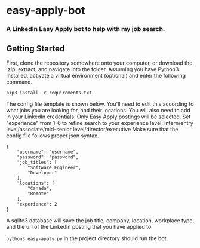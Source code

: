 # easy-apply-bot
### A LinkedIn Easy Apply bot to help with my job search.

Getting Started
------------
First, clone the repository somewhere onto your computer, or download the .zip, extract, and navigate into the folder.
Assuming you have Python3 installed, activate a virtual environment (optional) and enter the following command.

`pip3 install -r requirements.txt`

The config file template is shown below. 
You'll need to edit this according to what jobs you are looking for, and their locations. 
You will also need to add in your LinkedIn credentials. 
Only Easy Apply postings will be selected.
Set "experience" from 1-6 to refine search to your experience level: intern/entry level/associate/mid-senior level/director/executive
Make sure that the config file follows proper json syntax.

```
{
    "username": "username",
    "password": "password",
    "job_titles": [
        "Software Engineer",
        "Developer"        
    ],
    "locations": [
        "Canada",
        "Remote"
    ],
    "experience": 2
}
```

A sqlite3 database will save the job title, company, location, workplace type, and the url of the LinkedIn posting that you have applied to.

`python3 easy-apply.py` in the project directory should run the bot.
